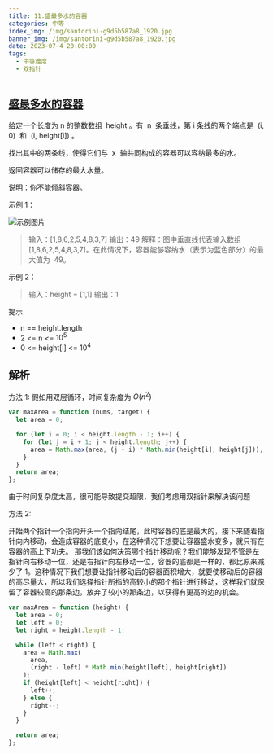 ```yaml
---
title: 11.盛最多水的容器
categories: 中等
index_img: /img/santorini-g9d5b587a8_1920.jpg
banner_img: /img/santorini-g9d5b587a8_1920.jpg
date: 2023-07-4 20:00:00
tags:
  - 中等难度
  - 双指针
---
```


## [盛最多水的容器](https://leetcode.cn/problems/container-with-most-water/)

给定一个长度为 n 的整数数组  height 。有  n  条垂线，第 i 条线的两个端点是  (i, 0)  和  (i, height[i]) 。

找出其中的两条线，使得它们与  x  轴共同构成的容器可以容纳最多的水。

返回容器可以储存的最大水量。

说明：你不能倾斜容器。

<!-- more -->

示例 1：

![示例图片](/img/11.jpeg)

> 输入：[1,8,6,2,5,4,8,3,7]
> 输出：49
> 解释：图中垂直线代表输入数组 [1,8,6,2,5,4,8,3,7]。在此情况下，容器能够容纳水（表示为蓝色部分）的最大值为  49。

示例 2：

> 输入：height = [1,1]
> 输出：1

提示


- n == height.length
- 2 <= n <= $10^5$
- 0 <= height[i] <= $10^4$


## 解析

方法 1: 假如用双层循环，时间复杂度为 $O(n^2)$

```javascript
var maxArea = function (nums, target) {
  let area = 0;

  for (let i = 0; i < height.length - 1; i++) {
    for (let j = i + 1; j < height.length; j++) {
      area = Math.max(area, (j - i) * Math.min(height[i], height[j]));
    }
  }
  return area;
};
```

由于时间复杂度太高，很可能导致提交超限，我们考虑用双指针来解决该问题

方法 2:

开始两个指针一个指向开头一个指向结尾，此时容器的底是最大的，接下来随着指针向内移动，会造成容器的底变小，在这种情况下想要让容器盛水变多，就只有在容器的高上下功夫。 那我们该如何决策哪个指针移动呢？我们能够发现不管是左指针向右移动一位，还是右指针向左移动一位，容器的底都是一样的，都比原来减少了 1。这种情况下我们想要让指针移动后的容器面积增大，就要使移动后的容器的高尽量大，所以我们选择指针所指的高较小的那个指针进行移动，这样我们就保留了容器较高的那条边，放弃了较小的那条边，以获得有更高的边的机会。

```javascript
var maxArea = function (height) {
  let area = 0;
  let left = 0;
  let right = height.length - 1;

  while (left < right) {
    area = Math.max(
      area,
      (right - left) * Math.min(height[left], height[right])
    );
    if (height[left] < height[right]) {
      left++;
    } else {
      right--;
    }
  }

  return area;
};
```
